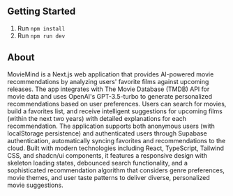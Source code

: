## Getting Started

1. Run `npm install`
2. Run `npm run dev`


## About

MovieMind is a Next.js web application that provides AI-powered movie
recommendations by analyzing users' favorite films against upcoming releases. The
app integrates with The Movie Database (TMDB) API for movie data and uses OpenAI's
GPT-3.5-turbo to generate personalized recommendations based on user preferences.
Users can search for movies, build a favorites list, and receive intelligent
suggestions for upcoming films (within the next two years) with detailed
explanations for each recommendation. The application supports both anonymous users
(with localStorage persistence) and authenticated users through Supabase
authentication, automatically syncing favorites and recommendations to the cloud.
Built with modern technologies including React, TypeScript, Tailwind CSS, and
shadcn/ui components, it features a responsive design with skeleton loading states,
debounced search functionality, and a sophisticated recommendation algorithm that
considers genre preferences, movie themes, and user taste patterns to deliver
diverse, personalized movie suggestions.